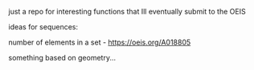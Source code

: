 just a repo for interesting functions that Ill eventually submit to the OEIS

ideas for sequences: 

number of elements in a set - https://oeis.org/A018805

something based on geometry...
